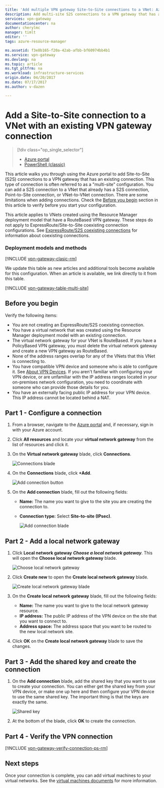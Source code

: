 ```yaml
---
title: 'Add multiple VPN gateway Site-to-Site connections to a VNet: Azure Portal: Resource Manager| Azure'
description: Add multi-site S2S connections to a VPN gateway that has an existing connection
services: vpn-gateway
documentationcenter: na
author: cherylmc
manager: timlt
editor: ''
tags: azure-resource-manager

ms.assetid: f3e8b165-f20a-42ab-afbb-bf60974bb4b1
ms.service: vpn-gateway
ms.devlang: na
ms.topic: article
ms.tgt_pltfrm: na
ms.workload: infrastructure-services
origin.date: 04/20/2017
ms.date: 07/17/2017
ms.author: v-dazen

---
```

# Add a Site-to-Site connection to a VNet with an existing VPN gateway connection

> [!div class="op_single_selector"]
> * [Azure portal](vpn-gateway-howto-multi-site-to-site-resource-manager-portal.md)
> * [PowerShell (classic)](vpn-gateway-multi-site.md)
>
> 

This article walks you through using the Azure portal to add Site-to-Site (S2S) connections to a VPN gateway that has an existing connection. This type of connection is often referred to as a "multi-site" configuration. You can add a S2S connection to a VNet that already has a S2S connection, Point-to-Site connection, or VNet-to-VNet connection. There are some limitations when adding connections. Check the [Before you begin](#before) section in this article to verify before you start your configuration. 

This article applies to VNets created using the Resource Manager deployment model that have a RouteBased VPN gateway. These steps do not apply to ExpressRoute/Site-to-Site coexisting connection configurations. See [ExpressRoute/S2S coexisting connections](../expressroute/expressroute-howto-coexist-resource-manager.md) for information about coexisting connections.

### Deployment models and methods
[!INCLUDE [vpn-gateway-clasic-rm](../../includes/vpn-gateway-classic-rm-include.md)]

We update this table as new articles and additional tools become available for this configuration. When an article is available, we link directly to it from this table.

[!INCLUDE [vpn-gateway-table-multi-site](../../includes/vpn-gateway-table-multisite-include.md)]

## <a name="before"></a>Before you begin
Verify the following items:

* You are not creating an ExpressRoute/S2S coexisting connection.
* You have a virtual network that was created using the Resource Manager deployment model with an existing connection.
* The virtual network gateway for your VNet is RouteBased. If you have a PolicyBased VPN gateway, you must delete the virtual network gateway and create a new VPN gateway as RouteBased.
* None of the address ranges overlap for any of the VNets that this VNet is connecting to.
* You have compatible VPN device and someone who is able to configure it. See [About VPN Devices](vpn-gateway-about-vpn-devices.md). If you aren't familiar with configuring your VPN device, or are unfamiliar with the IP address ranges located in your on-premises network configuration, you need to coordinate with someone who can provide those details for you.
* You have an externally facing public IP address for your VPN device. This IP address cannot be located behind a NAT.

## <a name="part1"></a>Part 1 - Configure a connection
1. From a browser, navigate to the [Azure portal](http://portal.azure.cn) and, if necessary, sign in with your Azure account.
2. Click **All resources** and locate your **virtual network gateway** from the list of resources and click it.
3. On the **Virtual network gateway** blade, click **Connections**.

    ![Connections blade](./media/vpn-gateway-howto-multi-site-to-site-resource-manager-portal/connectionsblade.png "Connections blade")<br>
4. On the **Connections** blade, click **+Add**.

    ![Add connection button](./media/vpn-gateway-howto-multi-site-to-site-resource-manager-portal/addbutton.png "Add connection button")<br>
5. On the **Add connection** blade, fill out the following fields:

   * **Name:** The name you want to give to the site you are creating the connection to.
   * **Connection type:** Select **Site-to-site (IPsec)**.

     ![Add connection blade](./media/vpn-gateway-howto-multi-site-to-site-resource-manager-portal/addconnectionblade.png "Add connection blade")<br>

## <a name="part2"></a>Part 2 - Add a local network gateway
1. Click **Local network gateway** ***Choose a local network gateway***. This will open the **Choose local network gateway** blade.

    ![Choose local network gateway](./media/vpn-gateway-howto-multi-site-to-site-resource-manager-portal/chooselng.png "Choose local network gateway")<br>
2. Click **Create new** to open the **Create local network gateway** blade.

    ![Create local network gateway blade](./media/vpn-gateway-howto-multi-site-to-site-resource-manager-portal/createlngblade.png "Create local network gateway")<br>
3. On the **Create local network gateway** blade, fill out the following fields:

   * **Name:** The name you want to give to the local network gateway resource.
   * **IP address:** The public IP address of the VPN device on the site that you want to connect to.
   * **Address space:** The address space that you want to be routed to the new local network site.
4. Click **OK** on the **Create local network gateway** blade to save the changes.

## <a name="part3"></a>Part 3 - Add the shared key and create the connection
1. On the **Add connection** blade, add the shared key that you want to use to create your connection. You can either get the shared key from your VPN device, or make one up here and then configure your VPN device to use the same shared key. The important thing is that the keys are exactly the same.

    ![Shared key](./media/vpn-gateway-howto-multi-site-to-site-resource-manager-portal/sharedkey.png "Shared key")<br>
2. At the bottom of the blade, click **OK** to create the connection.

## <a name="part4"></a>Part 4 - Verify the VPN connection

[!INCLUDE [vpn-gateway-verify-connection-ps-rm](../../includes/vpn-gateway-verify-connection-ps-rm-include.md)]

## Next steps

Once your connection is complete, you can add virtual machines to your virtual networks. See the [virtual machines documents](/virtual-machines/) for more information.
